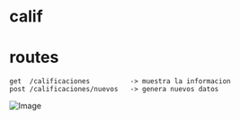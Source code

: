 # calif

# routes
    get  /calificaciones          -> muestra la informacion
    post /calificaciones/nuevos   -> genera nuevos datos
    
![Image](https://github.com/josuevera/calif/blob/master/public/images/localhost%203000%20calificaciones.png)
